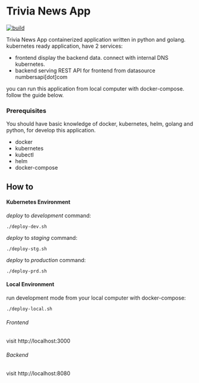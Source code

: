 # Trivia News App
[![build](https://github.com/hiage/trivia-news-app/actions/workflows/build-push-dev.yaml/badge.svg)](https://github.com/hiage/trivia-news-app/actions/workflows/build-push-dev.yaml)

Trivia News App containerized application written in python and golang. kubernetes ready application, have 2 services:
- frontend display the backend data. connect with internal DNS kubernetes.
- backend serving REST API for frontend from datasource numbersapi[dot]com

you can run this application from local computer with docker-compose. follow the guide below. 

### Prerequisites
You should have basic knowledge of docker, kubernetes, helm, golang and python, for develop this application.

- docker 
- kubernetes
- kubectl
- helm
- docker-compose

## How to 
#### Kubernetes Environment
*deploy* to *development* command:
```
./deploy-dev.sh
```
*deploy* to *staging* command:
```
./deploy-stg.sh
```
*deploy* to *production* command:
```
./deploy-prd.sh
```


#### Local Environment
run development mode from your local computer with docker-compose:
```
./deploy-local.sh
```
###### Frontend
visit http://localhost:3000
###### Backend
visit http://localhost:8080